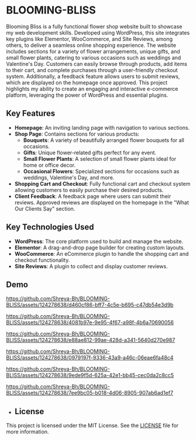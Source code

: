 # BLOOMING-BLISS
Blooming Bliss is a fully functional flower shop website built to showcase my web development skills. Developed using WordPress, this site integrates key plugins like Elementor, WooCommerce, and Site Reviews, among others, to deliver a seamless online shopping experience. The website includes sections for a variety of flower arrangements, unique gifts, and small flower plants, catering to various occasions such as weddings and Valentine's Day. Customers can easily browse through products, add items to their cart, and complete purchases through a user-friendly checkout system. Additionally, a feedback feature allows users to submit reviews, which are displayed on the homepage once approved. This project highlights my ability to create an engaging and interactive e-commerce platform, leveraging the power of WordPress and essential plugins.

## Key Features

- **Homepage**: An inviting landing page with navigation to various sections.
- **Shop Page**: Contains sections for various products:
  - **Bouquets**: A variety of beautifully arranged flower bouquets for all occasions.
  - **Gifts**: Unique flower-related gifts perfect for any event.
  - **Small Flower Plants**: A selection of small flower plants ideal for home or office decor.
  - **Occasional Flowers**: Specialized sections for occasions such as weddings, Valentine's Day, and more.
- **Shopping Cart and Checkout**: Fully functional cart and checkout system allowing customers to easily purchase their desired products.
- **Client Feedback**: A feedback page where users can submit their reviews. Approved reviews are displayed on the homepage in the "What Our Clients Say" section.

## Key Technologies Used

- **WordPress**: The core platform used to build and manage the website.
- **Elementor**: A drag-and-drop page builder for creating custom layouts.
- **WooCommerce**: An eCommerce plugin to handle the shopping cart and checkout functionality.
- **Site Reviews**: A plugin to collect and display customer reviews.

## Demo


https://github.com/Shreya-Bh/BLOOMING-BLISS/assets/124278638/d460cf86-bff7-4c5e-b695-c47db54e3d9b


https://github.com/Shreya-Bh/BLOOMING-BLISS/assets/124278638/4081b97e-9e95-4f67-a98f-4b6a70690056


https://github.com/Shreya-Bh/BLOOMING-BLISS/assets/124278638/e88ae812-99ae-428d-a341-5640d270e987





https://github.com/Shreya-Bh/BLOOMING-BLISS/assets/124278638/0979197f-9336-43a9-a46c-06eae6fa48c4



https://github.com/Shreya-Bh/BLOOMING-BLISS/assets/124278638/9ede9f5d-625a-42e1-bb45-cec0da2c8cc5



https://github.com/Shreya-Bh/BLOOMING-BLISS/assets/124278638/7ee9bc05-b018-4d06-8905-907ab6ad1ef7



- ## License

This project is licensed under the MIT License. See the [LICENSE](LICENSE) file for more information.




